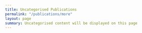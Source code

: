 ```yaml
---
title: Uncategorised Publications
permalink: "/publications/more"
layout: page
summary: Uncategorised content will be displayed on this page
---
```


